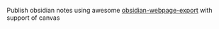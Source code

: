 Publish obsidian notes using awesome [obsidian-webpage-export](https://github.com/KosmosisDire/obsidian-webpage-export) with support of canvas

